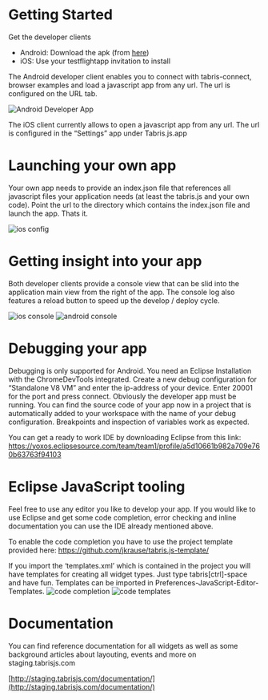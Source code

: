 Getting Started
===============
Get the developer clients

* Android: Download the apk (from [here](http://download.eclipsesource.com/technology/tabris/android/tabris-android-launcher-js-debug.apk))
* iOS: Use your testflightapp invitation to install

The Android developer client enables you to connect with tabris-connect, browser examples and load a javascript app from any url. The url is configured on the URL tab.

![Android Developer App](img/android-dev-app.png)

The iOS client currently allows to open a javascript app from any url. The url is configured in the “Settings” app under Tabris.js.app

Launching your own app
======================
Your own app needs to provide an index.json file that references all javascript files your application needs (at least the tabris.js and your own code). Point the url to the directory which contains the index.json file and launch the app. Thats it.

![ios config](img/app-url-ios.png)

Getting insight into your app
=============================
Both developer clients provide a console view that can be slid into the application main view from the right of the app. The console log also features a reload button to speed up the develop / deploy cycle.

![ios console](img/console-ios.png) ![android console](img/console-android.png)

Debugging your app
==================
Debugging is only supported for Android. You need an Eclipse Installation with the ChromeDevTools integrated. Create a new debug configuration for “Standalone V8 VM” and enter the ip-address of your device. Enter 20001 for the port and press connect. Obviously the developer app must be running. You can find the source code of your app now in a project that is automatically added to your workspace with the name of your debug configuration. Breakpoints and inspection of variables work as expected.

You can get a ready to work IDE by downloading Eclipse from this link:
https://yoxos.eclipsesource.com/team/team1/profile/a5d10661b982a709e760b63763f94103 

Eclipse JavaScript tooling
==========================
Feel free to use any editor you like to develop your app. If you would like to use Eclipse and get some code completion, error checking and inline documentation you can use the IDE already mentioned above.

To enable the code completion you have to use the project template provided here:
https://github.com/jkrause/tabris.js-template/

If you import the ‘templates.xml’ which is contained in the project you will have templates for creating all widget types. Just type tabris[ctrl]-space and have fun. Templates can be imported in Preferences-JavaScript-Editor-Templates.
![code completion](img/code-completion.png) 
![code templates](img/code-templates.png)

Documentation
=============
You can find reference documentation for all widgets as well as some background articles about layouting, events and more on staging.tabrisjs.com

[http://staging.tabrisjs.com/documentation/](http://staging.tabrisjs.com/documentation/)



